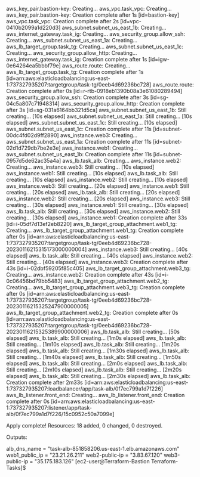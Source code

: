 aws_key_pair.bastion-key: Creating...
aws_vpc.task_vpc: Creating...
aws_key_pair.bastion-key: Creation complete after 1s [id=bastion-key]
aws_vpc.task_vpc: Creation complete after 2s [id=vpc-0410b2099a1d220d3]
aws_subnet.subnet_us_east_1b: Creating...
aws_internet_gateway.task_ig: Creating...
aws_security_group.allow_ssh: Creating...
aws_subnet.subnet_us_east_1a: Creating...
aws_lb_target_group.task_tg: Creating...
aws_subnet.subnet_us_east_1c: Creating...
aws_security_group.allow_http: Creating...
aws_internet_gateway.task_ig: Creation complete after 1s [id=igw-0e64264ea5bbbf79e]
aws_route.route: Creating...
aws_lb_target_group.task_tg: Creation complete after 1s [id=arn:aws:elasticloadbalancing:us-east-1:737327935207:targetgroup/task-tg/0eeb4d69236bc728]
aws_route.route: Creation complete after 0s [id=r-rtb-0918eb1390b08a3e61080289494]
aws_security_group.allow_ssh: Creation complete after 3s [id=sg-04c5a807c71948314]
aws_security_group.allow_http: Creation complete after 3s [id=sg-031a6164bb321d5ca]
aws_subnet.subnet_us_east_1b: Still creating... [10s elapsed]
aws_subnet.subnet_us_east_1a: Still creating... [10s elapsed]
aws_subnet.subnet_us_east_1c: Still creating... [10s elapsed]
aws_subnet.subnet_us_east_1c: Creation complete after 11s [id=subnet-00dc4fd02d9ff2890]
aws_instance.web3: Creating...
aws_subnet.subnet_us_east_1a: Creation complete after 11s [id=subnet-02d1d729db7be2e3e]
aws_instance.web1: Creating...
aws_subnet.subnet_us_east_1b: Creation complete after 11s [id=subnet-0957d5de62ac35a4a]
aws_lb.task_alb: Creating...
aws_instance.web2: Creating...
aws_instance.web3: Still creating... [10s elapsed]
aws_instance.web1: Still creating... [10s elapsed]
aws_lb.task_alb: Still creating... [10s elapsed]
aws_instance.web2: Still creating... [10s elapsed]
aws_instance.web3: Still creating... [20s elapsed]
aws_instance.web1: Still creating... [20s elapsed]
aws_lb.task_alb: Still creating... [20s elapsed]
aws_instance.web2: Still creating... [20s elapsed]
aws_instance.web3: Still creating... [30s elapsed]
aws_instance.web1: Still creating... [30s elapsed]
aws_lb.task_alb: Still creating... [30s elapsed]
aws_instance.web2: Still creating... [30s elapsed]
aws_instance.web1: Creation complete after 33s [id=i-05df7d13ef2eb8220]
aws_lb_target_group_attachment.web1_tg: Creating...
aws_lb_target_group_attachment.web1_tg: Creation complete after 0s [id=arn:aws:elasticloadbalancing:us-east-1:737327935207:targetgroup/task-tg/0eeb4d69236bc728-20230116215315173000000004]
aws_instance.web3: Still creating... [40s elapsed]
aws_lb.task_alb: Still creating... [40s elapsed]
aws_instance.web2: Still creating... [40s elapsed]
aws_instance.web3: Creation complete after 43s [id=i-02dbf59205f85c405]
aws_lb_target_group_attachment.web3_tg: Creating...
aws_instance.web2: Creation complete after 43s [id=i-0c06456bd79bb5483]
aws_lb_target_group_attachment.web2_tg: Creating...
aws_lb_target_group_attachment.web3_tg: Creation complete after 0s [id=arn:aws:elasticloadbalancing:us-east-1:737327935207:targetgroup/task-tg/0eeb4d69236bc728-20230116215325247900000005]
aws_lb_target_group_attachment.web2_tg: Creation complete after 0s [id=arn:aws:elasticloadbalancing:us-east-1:737327935207:targetgroup/task-tg/0eeb4d69236bc728-20230116215325389900000006]
aws_lb.task_alb: Still creating... [50s elapsed]
aws_lb.task_alb: Still creating... [1m0s elapsed]
aws_lb.task_alb: Still creating... [1m10s elapsed]
aws_lb.task_alb: Still creating... [1m20s elapsed]
aws_lb.task_alb: Still creating... [1m30s elapsed]
aws_lb.task_alb: Still creating... [1m40s elapsed]
aws_lb.task_alb: Still creating... [1m50s elapsed]
aws_lb.task_alb: Still creating... [2m0s elapsed]
aws_lb.task_alb: Still creating... [2m10s elapsed]
aws_lb.task_alb: Still creating... [2m20s elapsed]
aws_lb.task_alb: Still creating... [2m30s elapsed]
aws_lb.task_alb: Creation complete after 2m33s [id=arn:aws:elasticloadbalancing:us-east-1:737327935207:loadbalancer/app/task-alb/0f7ec799a1d7f226]
aws_lb_listener.front_end: Creating...
aws_lb_listener.front_end: Creation complete after 0s [id=arn:aws:elasticloadbalancing:us-east-1:737327935207:listener/app/task-alb/0f7ec799a1d7f226/15c0952c50a7099e]

Apply complete! Resources: 18 added, 0 changed, 0 destroyed.

Outputs:

alb_dns_name = "task-alb-851858206.us-east-1.elb.amazonaws.com"
web1_public_ip = "23.21.26.211"
web2-public-ip = "3.83.67.120"
web3-public-ip = "35.175.183.126"
[ec2-user@Terraform-Bastion Terraform-Tasks]$ 